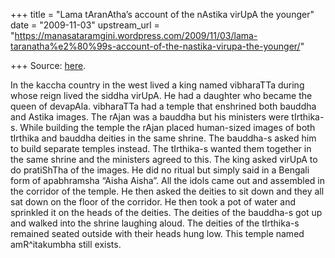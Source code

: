 +++
title = "Lama tAranAtha’s account of the nAstika virUpA the younger"
date = "2009-11-03"
upstream_url = "https://manasataramgini.wordpress.com/2009/11/03/lama-taranatha%e2%80%99s-account-of-the-nastika-virupa-the-younger/"

+++
Source: [here](https://manasataramgini.wordpress.com/2009/11/03/lama-taranatha%e2%80%99s-account-of-the-nastika-virupa-the-younger/).

In the kaccha country in the west lived a king named vibharaTTa during whose reign lived the siddha virUpA. He had a daughter who became the queen of devapAla. vibharaTTa had a temple that enshrined both bauddha and Astika images. The rAjan was a bauddha but his ministers were tIrthika-s. While building the temple the rAjan placed human-sized images of both tIrthika and bauddha deities in the same shrine. The bauddha-s asked him to build separate temples instead. The tIrthika-s wanted them together in the same shrine and the ministers agreed to this. The king asked virUpA to do pratiShTha of the images. He did no ritual but simply said in a Bengali form of apabhramsha “Aisha Aisha”. All the idols came out and assembled in the corridor of the temple. He then asked the deities to sit down and they all sat down on the floor of the corridor. He then took a pot of water and sprinkled it on the heads of the deities. The deities of the bauddha-s got up and walked into the shrine laughing aloud. The deities of the tIrthika-s remained seated outside with their heads hung low. This temple named amR^itakumbha still exists.

